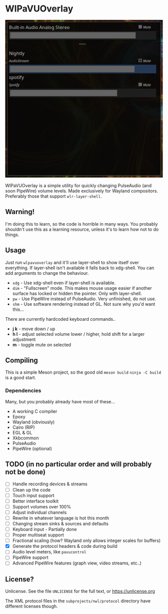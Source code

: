# WlPaVUOverlay
![](screenshot.png)

WlPaVUOverlay is a simple utility for quickly changing PulseAudio (and soon PipeWire) volume levels.
Made exclusively for Wayland compositors. Preferably those that support `wlr-layer-shell`.
## Warning!
I'm doing this to learn, so the code is horrible in many ways. You probably shouldn't use this as a learning resource, unless it's to learn how not to do things.
## Usage
Just run `wlpavuoverlay` and it'll use layer-shell to show itself over everything. If layer-shell isn't available it falls back to xdg-shell.
You can add arguments to change the behaviour.
* `xdg` - Use xdg-shell even if layer-shell is available.
* `dim` - "Fullscreen" mode. This makes mouse usage easier if another surface has locked or hidden the pointer. Only with layer-shell.
* `pw` - Use PipeWire instead of PulseAudio. Very unfinished, do not use.
* `shm` - Use software rendering instead of GL. Not sure why you'd want this...

There are currently hardcoded keyboard commands..
* **j k** - move down / up
* **h l** - adjust selected volume lower / higher, hold shift for a larger adjustment
* **m** - toggle mute on selected
## Compiling
This is a simple Meson project, so the good old `meson build` `ninja -C build` is a good start.
### Dependencies
Many, but you probably already have most of these...
* A working C compiler
* Epoxy
* Wayland (obviously)
* Cairo (RIP)
* EGL & GL
* Xkbcommon
* PulseAudio
* PipeWire (optional)
## TODO (in no particular order and will probably not be done)
- [ ] Handle recording devices & streams
- [ ] Clean up the code
- [ ] Touch input support
- [ ] Better interface toolkit
- [ ] Support volumes over 100%
- [ ] Adjust individual channels
- [ ] Rewrite in whatever language is hot this month
- [ ] Changing stream sinks & sources and defaults
- [ ] Keyboard input - Partially done
- [ ] Proper multiseat support
- [ ] Fractional scaling (how? Wayland only allows integer scales for buffers)
- [x] Generate the protocol headers & code during build
- [ ] Audio level meters, like `pavucontrol`
- [ ] PipeWire support
- [ ] Advanced PipeWire features (graph view, video streams, etc..)
## License?
Unlicense. See the file `UNLICENSE` for the full text, or https://unlicense.org

The XML protocol files in the `subprojects/nwl/protocol` directory have different licenses though.
